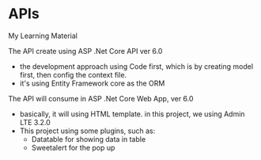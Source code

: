 # APIs
My Learning Material

The API create using ASP .Net Core API ver 6.0
- the development approach using Code first, which is by creating model first, then config the context file.
- it's using Entity Framework core as the ORM

The API will consume in ASP .Net Core Web App, ver 6.0
- basically, it will using HTML template. in this project, we using Admin LTE 3.2.0
- This project using some plugins, such as:
  - Datatable for showing data in table
  - Sweetalert for the pop up
